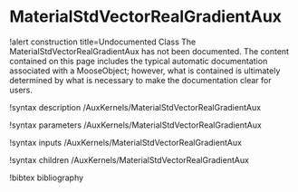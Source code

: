 <!-- MOOSE Documentation Stub: Remove this when content is added. -->

# MaterialStdVectorRealGradientAux

!alert construction title=Undocumented Class
The MaterialStdVectorRealGradientAux has not been documented. The content contained on this page includes the
typical automatic documentation associated with a MooseObject; however, what is contained is
ultimately determined by what is necessary to make the documentation clear for users.

!syntax description /AuxKernels/MaterialStdVectorRealGradientAux

!syntax parameters /AuxKernels/MaterialStdVectorRealGradientAux

!syntax inputs /AuxKernels/MaterialStdVectorRealGradientAux

!syntax children /AuxKernels/MaterialStdVectorRealGradientAux

!bibtex bibliography
